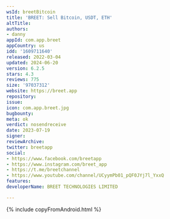 ```yaml
---
wsId: breetBitcoin
title: 'BREET: Sell Bitcoin, USDT, ETH'
altTitle: 
authors:
- danny
appId: com.app.breet
appCountry: us
idd: '1609711640'
released: 2022-03-04
updated: 2024-06-20
version: 6.2.5
stars: 4.3
reviews: 775
size: '97037312'
website: https://breet.app
repository: 
issue: 
icon: com.app.breet.jpg
bugbounty: 
meta: ok
verdict: nosendreceive
date: 2023-07-19
signer: 
reviewArchive: 
twitter: breetapp
social:
- https://www.facebook.com/breetapp
- https://www.instagram.com/breet_app
- https://t.me/breetchannel
- https://www.youtube.com/channel/UCyymPb01_pQF0JYj7l_YxxQ
features: 
developerName: BREET TECHNOLOGIES LIMITED

---
```


{% include copyFromAndroid.html %}
